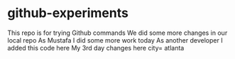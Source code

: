 # github-experiments
This repo is for trying Github commands
We did some more changes in our local repo
As Mustafa I did some more work today
As another developer I added this code here
My 3rd day changes here
city= atlanta
